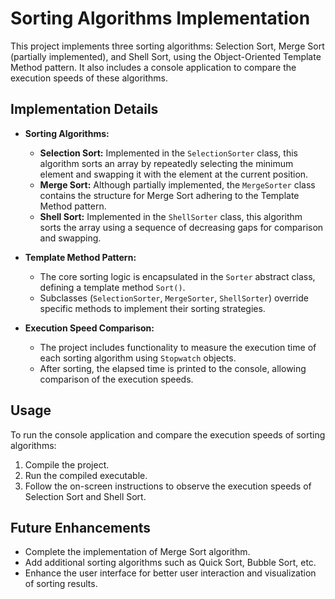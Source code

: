 # Sorting Algorithms Implementation

This project implements three sorting algorithms: Selection Sort, Merge Sort (partially implemented), and Shell Sort, using the Object-Oriented Template Method pattern. It also includes a console application to compare the execution speeds of these algorithms.

## Implementation Details

- **Sorting Algorithms:**
  - **Selection Sort:** Implemented in the `SelectionSorter` class, this algorithm sorts an array by repeatedly selecting the minimum element and swapping it with the element at the current position.
  - **Merge Sort:** Although partially implemented, the `MergeSorter` class contains the structure for Merge Sort adhering to the Template Method pattern.
  - **Shell Sort:** Implemented in the `ShellSorter` class, this algorithm sorts the array using a sequence of decreasing gaps for comparison and swapping.

- **Template Method Pattern:**
  - The core sorting logic is encapsulated in the `Sorter` abstract class, defining a template method `Sort()`.
  - Subclasses (`SelectionSorter`, `MergeSorter`, `ShellSorter`) override specific methods to implement their sorting strategies.

- **Execution Speed Comparison:**
  - The project includes functionality to measure the execution time of each sorting algorithm using `Stopwatch` objects.
  - After sorting, the elapsed time is printed to the console, allowing comparison of the execution speeds.

## Usage

To run the console application and compare the execution speeds of sorting algorithms:
1. Compile the project.
2. Run the compiled executable.
3. Follow the on-screen instructions to observe the execution speeds of Selection Sort and Shell Sort.

## Future Enhancements

- Complete the implementation of Merge Sort algorithm.
- Add additional sorting algorithms such as Quick Sort, Bubble Sort, etc.
- Enhance the user interface for better user interaction and visualization of sorting results.



